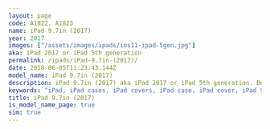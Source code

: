 ```yaml
---
layout: page
code: A1822, A1823
name: iPad 9.7in (2017)
year: 2017
images: ["/assets/images/ipads/ios11-ipad-5gen.jpg"]
aka: iPad 2017 or iPad 5th generation
permalink: /ipads/iPad-9.7in-(2017)/
date: 2018-06-05T11:23:43.144Z
model_name: iPad 9.7in (2017)
description: iPad 9.7in (2017) aka iPad 2017 or iPad 5th generation. Best compatible iPad cases for iPad 9.7in (2017)
keywords: "iPad, iPad cases, iPad covers, iPad case, iPad cover, iPad 9.7in (2017), iPad 9.7in (2017) case, iPad 9.7in (2017) case, iPad 9.7in (2017) cover, iPad 9.7in (2017), iPad 2017 or iPad 5th generation"
title: iPad 9.7in (2017)
is_model_name_page: true
sim: true
---
```

